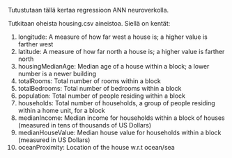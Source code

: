 
Tutustutaan tällä kertaa regressioon ANN neuroverkolla.

Tutkitaan oheista housing.csv aineistoa. Siellä on kentät:

1. longitude: A measure of how far west a house is; a higher value is farther west
2. latitude: A measure of how far north a house is; a higher value is farther north
3. housingMedianAge: Median age of a house within a block; a lower number is a newer building
4. totalRooms: Total number of rooms within a block
5. totalBedrooms: Total number of bedrooms within a block
6. population: Total number of people residing within a block
7. households: Total number of households, a group of people residing within a home unit, for a block
8. medianIncome: Median income for households within a block of houses (measured in tens of thousands of US Dollars)
9. medianHouseValue: Median house value for households within a block (measured in US Dollars)
10. oceanProximity: Location of the house w.r.t ocean/sea